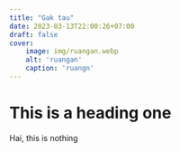 ```yaml
---
title: "Gak tau"
date: 2023-03-13T22:00:26+07:00
draft: false
cover:
    image: img/ruangan.webp
    alt: 'ruangan'
    caption: 'ruangn'
---
```


# This is a heading one

Hai, this is nothing